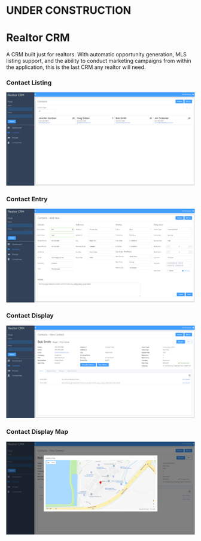 # UNDER CONSTRUCTION


# Realtor CRM
A CRM built just for realtors. With automatic opportunity generation, MLS listing support, and the ability to conduct marketing campaigns from within the application, this is the last CRM any realtor will need.

### Contact Listing
![Contact Listing](screenshots/Contact%20Listing.PNG?raw=true)

### Contact Entry
![Contact Entry](screenshots/Contact%20Entry.PNG?raw=true)

### Contact Display
![Contact Display](screenshots/Contact%20Display.PNG?raw=true)

### Contact Display Map
![Contact Address Mapping](screenshots/Address%20Mapping.PNG?raw=true)